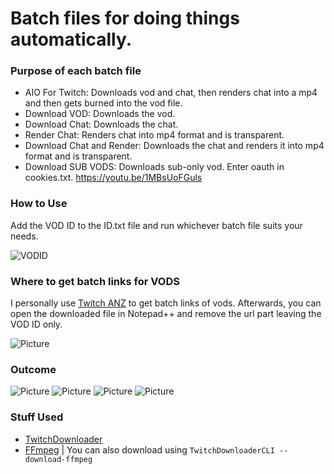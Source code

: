 # Batch files for doing things automatically. 
### Purpose of each batch file
* AIO For Twitch: Downloads vod and chat, then renders chat into a mp4 and then gets burned into the vod file.
* Download VOD: Downloads the vod.
* Download Chat: Downloads the chat.
* Render Chat: Renders chat into mp4 format and is transparent.
* Download Chat and Render: Downloads the chat and renders it into mp4 format and is transparent.
* Download SUB VODS: Downloads sub-only vod. Enter oauth in cookies.txt. https://youtu.be/1MBsUoFGuls


### How to Use
Add the VOD ID to the ID.txt file and run whichever batch file suits your needs.

![VODID](https://i.starkayc.moe/t3eCET.png)


### Where to get batch links for VODS
I personally use [Twitch ANZ](https://www.twitchanz.com/vods) to get batch links of vods. Afterwards, you can open the downloaded file in Notepad++ and remove the url part leaving the VOD ID only.

![Picture](https://i.starkayc.moe/PlFB9L.png)

### Outcome
![Picture](https://i.starkayc.moe/wqygPO.png)
![Picture](https://i.starkayc.moe/1hdBnR.png)
![Picture](https://i.starkayc.moe/4NpXwk.png)
![Picture](https://i.starkayc.moe/EN5Ywg.jpg)

### Stuff Used
- [TwitchDownloader](https://github.com/lay295/TwitchDownloader)
- [FFmpeg](https://ffmpeg.org/download.html) | You can also download using `TwitchDownloaderCLI --download-ffmpeg`
